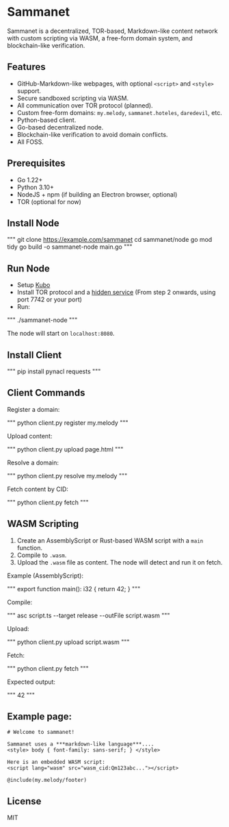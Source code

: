 # Sammanet

Sammanet is a decentralized, TOR-based, Markdown-like content network with custom scripting via WASM, a free-form domain system, and blockchain-like verification.

## Features

- GitHub-Markdown-like webpages, with optional `<script>` and `<style>` support.
- Secure sandboxed scripting via WASM.
- All communication over TOR protocol (planned).
- Custom free-form domains: `my.melody`, `sammanet.hoteles`, `daredevil`, etc.
- Python-based client.
- Go-based decentralized node.
- Blockchain-like verification to avoid domain conflicts.
- All FOSS.

## Prerequisites

- Go 1.22+
- Python 3.10+
- NodeJS + npm (if building an Electron browser, optional)
- TOR (optional for now)

## Install Node

"""
git clone https://example.com/sammanet
cd sammanet/node
go mod tidy
go build -o sammanet-node main.go
"""

## Run Node

* Setup [Kubo](https://www.horan.hk/blog/ipfs-setup/)
* Install TOR protocol and a [hidden service](https://community.torproject.org/onion-services/setup/) (From step 2 onwards, using port 7742 or your port)
* Run:

"""
./sammanet-node
"""

The node will start on `localhost:8080`.

## Install Client

"""
pip install pynacl requests
"""

## Client Commands

Register a domain:

"""
python client.py register my.melody
"""

Upload content:

"""
python client.py upload page.html
"""

Resolve a domain:

"""
python client.py resolve my.melody
"""

Fetch content by CID:

"""
python client.py fetch <CID>
"""

## WASM Scripting

1. Create an AssemblyScript or Rust-based WASM script with a `main` function.
2. Compile to `.wasm`.
3. Upload the `.wasm` file as content. The node will detect and run it on fetch.

Example (AssemblyScript):

"""
export function main(): i32 {
  return 42;
}
"""

Compile:

"""
asc script.ts --target release --outFile script.wasm
"""

Upload:

"""
python client.py upload script.wasm
"""

Fetch:

"""
python client.py fetch <CID>
"""

Expected output:

"""
42
"""

## Example page:

```
# Welcome to sammanet!

Sammanet uses a ***markdown-like language***....
<style> body { font-family: sans-serif; } </style>

Here is an embedded WASM script:
<script lang="wasm" src="wasm_cid:Qm123abc..."></script>

@include(my.melody/footer)
```

## License

MIT
